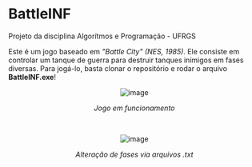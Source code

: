 # BattleINF
Projeto da disciplina Algorítmos e Programação - UFRGS

Este é um jogo baseado em _"Battle City" (NES, 1985)_. Ele consiste em controlar um tanque de guerra para destruir tanques inimigos em fases diversas. Para jogá-lo, basta clonar o repositório e rodar o arquivo **BattleINF.exe**!

<div align="center">

![image](https://user-images.githubusercontent.com/84688945/233167782-ec6ad6b3-af4b-4e8b-862b-49ffaaee70d7.png)

</div>

<p align="center"><em>Jogo em funcionamento</em></p>

<br>

<div align="center">

![image](https://user-images.githubusercontent.com/84688945/233168196-ce90926f-bf3a-45ea-a11e-b4f1ce85ff97.png)

</div>

<p align="center"><em>Alteração de fases via arquivos .txt</em></p>
